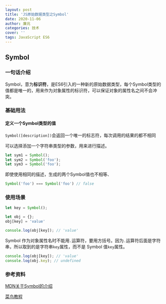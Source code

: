 ```yaml
---
layout: post
title: 'JS原始数据类型之Symbol'
date: 2020-11-06
author: 廉兆
categories: 技术
cover: ''
tags: JavaScript ES6
---
```


## Symbol

### 一句话介绍

Symbol，意为**标识符**，是ES6引入的一种新的原始数据类型，每个Symbol类型的值都是唯一的，用来作为对象属性的标识符，可以保证对象的属性名之间不会冲突。

### 基础用法

#### 定义一个Symbol类型的值

`Symbol([description])`会返回一个唯一的标志符，每次调用的结果的都不相同

可以选择添加一个字符串类型的参数，用来进行描述。

```javascript
let sym1 = Symbol();
let sym2 = Symbol('foo');
let sym3 = Symbol('foo');
```

即使使用相同的描述，生成的两个Symbol值也不相等、

```javascript
Symbol('foo') === Symbol('foo') // false
```

### 使用场景

```javascript
let key = Symbol();

let obj = {};
obj[key] = 'value'

console.log(obj[key]); // 'value'
```

Symbol 作为对象属性名时不能用`.`运算符，要用方括号。因为`.`运算符后面是字符串，所以取到的是字符串`key`属性，而不是 Symbol 值`key`属性。

```js
console.log(obj[key]); // 'value'
console.log(obj.key); // undefined
```

### 参考资料

[MDN关于Symbol的介绍](https://developer.mozilla.org/zh-CN/docs/Web/JavaScript/Reference/Global_Objects/Symbol)

[菜鸟教程](https://www.runoob.com/w3cnote/es6-symbol.html)